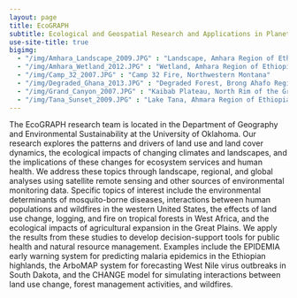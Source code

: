 ```yaml
---
layout: page
title: EcoGRAPH
subtitle: Ecological and Geospatial Research and Applications in Planetary Health
use-site-title: true
bigimg: 
  - "/img/Amhara_Landscape_2009.JPG" : "Landscape, Amhara Region of Ethiopia"
  - "/img/Amhara_Wetland_2012.JPG" : "Wetland, Amhara Region of Ethiopia"
  - "/img/Camp_32_2007.JPG" : "Camp 32 Fire, Northwestern Montana"
  - "/img/Degraded_Ghana_2013.JPG" : "Degraded Forest, Brong Ahafo Region of Ghana"
  - "/img/Grand_Canyon_2007.JPG" : "Kaibab Plateau, North Rim of the Grand Canyon"
  - "/img/Tana_Sunset_2009.JPG" : "Lake Tana, Ahmara Region of Ethiopia"
---
```


The EcoGRAPH research team is located in the Department of Geography and Environmental Sustainability at the University of Oklahoma. Our research explores the patterns and drivers of land use and land cover dynamics, the ecological impacts of changing climates and landscapes, and the implications of these changes for ecosystem services and human health. We address these topics through landscape, regional, and global analyses using satellite remote sensing and other sources of environmental monitoring data. Specific topics of interest include the environmental determinants of mosquito-borne diseases, interactions between human populations and wildfires in the western United States, the effects of land use change, logging, and fire on tropical forests in West Africa, and the ecological impacts of agricultural expansion in the Great Plains. We apply the results from these studies to develop decision-support tools for public health and natural resource management. Examples include the EPIDEMIA early warning system for predicting malaria epidemics in the Ethiopian highlands, the ArboMAP system for forecasting West Nile virus outbreaks in South Dakota, and the CHANGE model for simulating interactions between land use change, forest management activities, and wildfires.
